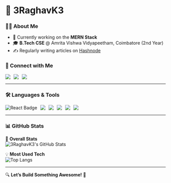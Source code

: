 # 🚀 3RaghavK3  

### 👨‍💻 About Me  
- 🌱 Currently working on the **MERN Stack**  
- 🎓 **B.Tech CSE** @ Amrita Vishwa Vidyapeetham, Coimbatore (2nd Year)  
- ✍️ Regularly writing articles on [Hashnode](https://hashnode.com/@Raghavk33)  

### 🔗 Connect with Me  
<div style="display: flex; gap: 10px;">
  <a href="https://www.linkedin.com/in/3RaghavK3">
    <img src="https://img.shields.io/badge/LinkedIn-0A66C2?style=for-the-badge&logo=linkedin&logoColor=white" />
  </a>
  <a href="https://x.com/33raghavk33">
    <img src="https://img.shields.io/badge/X-000000?style=for-the-badge&logo=twitter&logoColor=white" />
  </a>
  <a href="https://hashnode.com/@Raghavk33">
    <img src="https://img.shields.io/badge/Hashnode-2962FF?style=for-the-badge&logo=hashnode&logoColor=white" />
  </a>
</div>

---

### 🛠️ Languages & Tools  
<div style="display: flex; gap: 10px;">
  <img src="https://img.shields.io/badge/React-20232A?style=flat-square&logo=react&logoColor=61DAFB" alt="React Badge" />
  <img src="https://img.shields.io/badge/JavaScript-F7DF1E?style=flat-square&logo=javascript&logoColor=black" />
  <img src="https://img.shields.io/badge/HTML5-E34F26?style=flat-square&logo=html5&logoColor=white" />
  <img src="https://img.shields.io/badge/CSS3-1572B6?style=flat-square&logo=css3&logoColor=white" />
  <img src="https://img.shields.io/badge/VS_Code-007ACC?style=flat-square&logo=visual-studio-code&logoColor=white" />
  <img src="https://img.shields.io/badge/GitHub-181717?style=flat-square&logo=github&logoColor=white" />
</div>

---

### 📊 GitHub Stats  

🚀 **Overall Stats**  
![3RaghavK3's GitHub Stats](https://github-readme-stats.vercel.app/api?username=3RaghavK3&show_icons=true&theme=tokyonight)  

💡 **Most Used Tech**  
![Top Langs](https://github-readme-stats.vercel.app/api/top-langs/?username=3RaghavK3&layout=compact&theme=tokyonight)  

---

🔍 **Let’s Build Something Awesome!** 🚀

